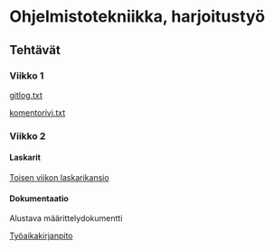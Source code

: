 # Ohjelmistotekniikka, harjoitustyö
## Tehtävät
### Viikko 1

[gitlog.txt](https://github.com/anketola/ot-harjoitustyo/blob/master/laskarit/viikko1/gitlog.txt)

[komentorivi.txt](https://github.com/anketola/ot-harjoitustyo/blob/master/laskarit/viikko1/komentorivi.txt)

### Viikko 2

#### Laskarit

[Toisen viikon laskarikansio](https://github.com/anketola/ot-harjoitustyo/tree/master/laskarit/viikko2)

#### Dokumentaatio

Alustava määrittelydokumentti

[Työaikakirjanpito](https://github.com/anketola/ot-harjoitustyo/blob/master/dokumentaatio/tuntikirjanpito.md)
